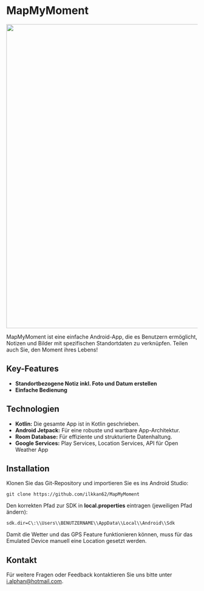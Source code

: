 # MapMyMoment
<p align="center">
  <img src="https://i.postimg.cc/V6q3nHbq/mmm2.png" height="800px"/>
</p>
MapMyMoment ist eine einfache Android-App, die es Benutzern ermöglicht, Notizen und Bilder mit spezifischen Standortdaten zu verknüpfen. 
Teilen auch Sie, den Moment ihres Lebens!

## Key-Features

- **Standortbezogene Notiz inkl. Foto und Datum erstellen**
- **Einfache Bedienung**

## Technologien

- **Kotlin:** Die gesamte App ist in Kotlin geschrieben.
- **Android Jetpack:** Für eine robuste und wartbare App-Architektur.
- **Room Database:** Für effiziente und strukturierte Datenhaltung.
- **Google Services:** Play Services, Location Services, API für Open Weather App

## Installation

Klonen Sie das Git-Repository und importieren Sie es ins Android Studio:
```
git clone https://github.com/ilkkan62/MapMyMoment
```

Den korrekten Pfad zur SDK in **local.properties** eintragen (jeweiligen Pfad ändern):
```
sdk.dir=C\:\\Users\\BENUTZERNAME\\AppData\\Local\\Android\\Sdk
```

Damit die Wetter und das GPS Feature funktionieren können, muss für das Emulated Device manuell eine Location gesetzt werden.

## Kontakt

Für weitere Fragen oder Feedback kontaktieren Sie uns bitte unter [i.alphan@hotmail.com](mailto:i.alphan@hotmail.com).

